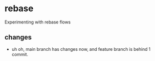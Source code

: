 # rebase
Experimenting with rebase flows

## changes
- uh oh, main branch has changes now, and feature branch is behind 1 commit.
